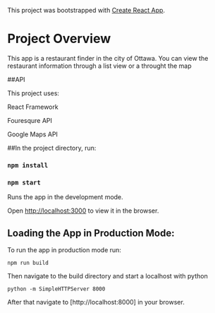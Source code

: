 This project was bootstrapped with [Create React App](https://github.com/facebook/create-react-app).


# Project Overview

This app is a restaurant finder in the city of Ottawa.
You can view the restaurant information through a list view or a throught the map


##API

This project uses:

React Framework

Fouresqure API 

Google Maps API

##In the project directory,  run:

### `npm install`

### `npm start`

Runs the app in the development mode.<br>

Open [http://localhost:3000](http://localhost:3000) to view it in the browser.



## Loading the App in Production Mode:


To run the app in production mode run:

`npm run build`<br>

Then navigate to the build directory and start a localhost with python

`python -m SimpleHTTPServer 8000`<br>

After that navigate to [http://localhost:8000] in your browser.



